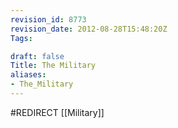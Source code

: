 ```yaml
---
revision_id: 8773
revision_date: 2012-08-28T15:48:20Z
Tags:

draft: false
Title: The Military
aliases:
- The_Military
---
```

#REDIRECT [[Military]]